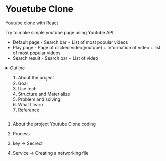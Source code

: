 # Youetube Clone

Youtube clone with React

Try to make simple youtube page using Youtube API.

- Default page - Search bar + List of most popular videos
- Play page - Page of clicked video(youtube) + Information of video + list of most popular videos
- Search result - Search bar + List of video
<details>
<summary>Outline</summar>

1. About the project
2. Goal
3. Use tech
4. Structure and Materialize
5. Problem and solving
6. What I learn
7. Reference

</details>

1. About the project
   Youtube Clone coding

2. Process
3. key -> Secrect
4. Service -> Creating a networking file
